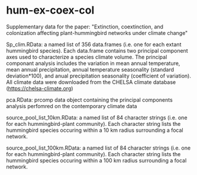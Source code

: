 # hum-ex-coex-col
 Supplementary data for the paper: "Extinction, coextinction, and colonization affecting plant-hummingbird networks under climate change"

Sp_clim.RData: a named list of 356 data.frames (i.e. one for each extant hummingbird species). Each data.frame contains two principal component axes used to characterize a species climate volume. The principal componant analysis includes the variation in mean annual temperature, mean annual precipitation, annual temperature seasonality (standard deviation*100), and anual precipitation seasonality (coefficient of variation). All climate data were downloaded from the CHELSA climate database (https://chelsa-climate.org)

pca.RData: prcomp data object containing the principal components analysis perfomred on the contemporary climate data

source_pool_list_10km.RData: a named list of 84 character strings (i.e. one for each hummingbird-plant community). Each character string lists the hummingbird species occuring within a 10 km radius surrounding a focal network.

source_pool_list_100km.RData: a named list of 84 character strings (i.e. one for each hummingbird-plant community). Each character string lists the hummingbird species occuring within a 100 km radius surrounding a focal network.
